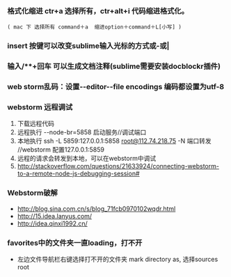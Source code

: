 ### 格式化缩进 ctr+a 选择所有，ctr+alt+i 代码缩进格式化。
`( mac 下 选择所有 command＋a  缩进option＋command＋L[小写] )`

### insert 按键可以改变sublime输入光标的方式或-或|

### 输入/**+回车 可以生成文档注释(sublime需要安装docblockr插件)

### web storm乱码：设置--editor--file encodings 编码都设置为utf-8

### webstorm 远程调试
1. 下载远程代码
2. 远程执行   --node-br=5858 启动服务//调试端口
3. 本地执行 ssh -L 5859:127.0.0.1:5858 root@112.74.218.75 -N  端口转发 //webstorm 配置127.0.0.1:5859
4. 远程的请求会转发到本地，可以在webstorm中调试
5. http://stackoverflow.com/questions/21633924/connecting-webstorm-to-a-remote-node-js-debugging-session#

### Webstorm破解
* http://blog.sina.com.cn/s/blog_71fcb0970102wqdr.html
* http://15.idea.lanyus.com/
* http://idea.qinxi1992.cn/

### favorites中的文件夹一直loading，打不开
* 左边文件导航栏右键选择打不开的文件夹 mark directory as, 选择sources root
